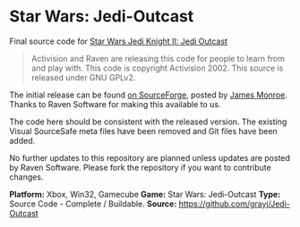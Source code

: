 Star Wars: Jedi-Outcast
============

Final source code for [Star Wars Jedi Knight II: Jedi Outcast](https://en.wikipedia.org/wiki/Star_Wars_Jedi_Knight_II:_Jedi_Outcast)

> Activision and Raven are releasing this code for people to learn from and play with. 
> This code is copyright Activision 2002. This source is released under GNU GPLv2.

The initial release can be found [on SourceForge](http://sourceforge.net/projects/jedioutcast/files/), posted by [James Monroe](http://www.ravensoft.com/culture/our-people/9/james+monroe/staff-info/). Thanks to Raven Software for making this available to us.

The code here should be consistent with the released version. The existing Visual SourceSafe meta files have been removed and Git files have been added.

No further updates to this repository are planned unless updates are posted by Raven Software. Please fork the repository if you want to contribute changes.

**Platform:** Xbox, Win32, Gamecube
**Game:** Star Wars: Jedi-Outcast
**Type:** Source Code - Complete / Buildable.
**Source:** https://github.com/grayj/Jedi-Outcast
